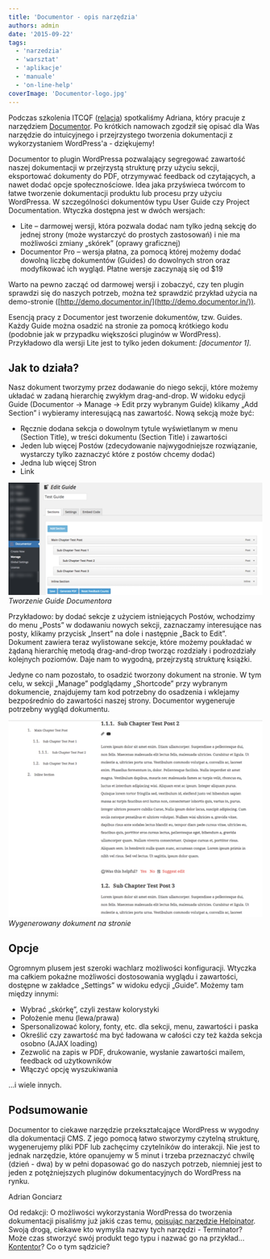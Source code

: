 ```yaml
---
title: 'Documentor - opis narzędzia'
authors: admin
date: '2015-09-22'
tags:
  - 'narzedzia'
  - 'warsztat'
  - 'aplikacje'
  - 'manuale'
  - 'on-line-help'
coverImage: 'Documentor-logo.jpg'
---
```


Podczas szkolenia ITCQF
([relacja](http://techwriter.pl/szkolenie-itcqf-relacja/)) spotkaliśmy Adriana,
który pracuje z narzędziem [Documentor](https://documentor.in/). Po krótkich
namowach zgodził się opisać dla Was narzędzie do intuicyjnego i przejrzystego
tworzenia dokumentacji z wykorzystaniem WordPress'a - dziękujemy!

<!--truncate-->

Documentor to plugin WordPressa pozwalający segregować zawartość naszej
dokumentacji w przejrzystą strukturę przy użyciu sekcji, eksportować dokumenty
do PDF, otrzymywać feedback od czytających, a nawet dodać opcje społecznościowe.
Idea jaka przyświeca twórcom to łatwe tworzenie dokumentacji produktu lub
procesu przy użyciu WordPressa. W szczególności dokumentów typu User Guide czy
Project Documentation. Wtyczka dostępna jest w dwóch wersjach:

- Lite – darmowej wersji, która pozwala dodać nam tylko jedną sekcję do jednej
  strony (może wystarczyć do prostych zastosowań) i nie ma możliwości zmiany
  „skórek” (oprawy graficznej)
- Documentor Pro – wersja płatna, za pomocą której możemy dodać dowolną liczbę
  dokumentów (Guides) do dowolnych stron oraz modyfikować ich wygląd. Płatne
  wersje zaczynają się od $19

Warto na pewno zacząć od darmowej wersji i zobaczyć, czy ten plugin sprawdzi się
do naszych potrzeb, można też sprawdzić przykład użycia na demo-stronie
([http://demo.documentor.in/](http://demo.documentor.in/)).

Esencją pracy z Documentor jest tworzenie dokumentów, tzw. Guides. Każdy Guide
można osadzić na stronie za pomocą krótkiego kodu (podobnie jak w przypadku
większości pluginów w WordPress). Przykładowo dla wersji Lite jest to tylko
jeden dokument: _\[documentor 1\]._

## Jak to działa?

Nasz dokument tworzymy przez dodawanie do niego sekcji, które możemy układać w
zadaną hierarchię zwykłym drag-and-drop. W widoku edycji Guide (Documentor →
Manage → Edit przy wybranym Guide) klikamy „Add Section” i wybieramy
interesującą nas zawartość. Nową sekcją może być:

- Ręcznie dodana sekcja o dowolnym tytule wyświetlanym w menu (Section Title), w
  treści dokumentu (Section Title) i zawartości
- Jeden lub więcej Postów (zdecydowanie najwygodniejsze rozwiązanie, wystarczy
  tylko zaznaczyć które z postów chcemy dodać)
- Jedna lub więcej Stron
- Link

![Documentor Guide creation](images/Documentor-Guide-creation-1024x452.png)_Tworzenie
Guide Documentora_

Przykładowo: by dodać sekcje z użyciem istniejących Postów, wchodzimy do menu
„Posts” w dodawaniu nowych sekcji, zaznaczamy interesujące nas posty, klikamy
przycisk „Insert” na dole i następnie „Back to Edit”. Dokument zawiera teraz
wylistowane sekcje, które możemy poukładać w żądaną hierarchię metodą
drag-and-drop tworząc rozdziały i podrozdziały kolejnych poziomów. Daje nam to
wygodną, przejrzystą strukturę książki.

Jedyne co nam pozostało, to osadzić tworzony dokument na stronie. W tym celu, w
sekcji „Manage” podglądamy „Shortcode” przy wybranym dokumencie, znajdujemy tam
kod potrzebny do osadzenia i wklejamy bezpośrednio do zawartości naszej strony.
Documentor wygeneruje potrzebny wygląd dokumentu.

![documentor view](images/documentor-view-1024x795.png)_Wygenerowany dokument na
stronie_

## Opcje

Ogromnym plusem jest szeroki wachlarz możliwości konfiguracji. Wtyczka ma
całkiem pokaźne możliwości dostosowania wyglądu i zawartości, dostępne w
zakładce „Settings” w widoku edycji „Guide”. Możemy tam między innymi:

- Wybrać „skórkę”, czyli zestaw kolorystyki
- Położenie menu (lewa/prawa)
- Spersonalizować kolory, fonty, etc. dla sekcji, menu, zawartości i paska
- Określić czy zawartość ma być ładowana w całości czy też każda sekcja osobno
  (AJAX loading)
- Zezwolić na zapis w PDF, drukowanie, wysłanie zawartości mailem, feedback od
  użytkowników
- Włączyć opcję wyszukiwania

…i wiele innych.

## Podsumowanie

Documentor to ciekawe narzędzie przekształcające WordPress w wygodny dla
dokumentacji CMS. Z jego pomocą łatwo stworzymy czytelną strukturę, wygenerujemy
pliki PDF lub zachęcimy czytelników do interakcji. Nie jest to jednak narzędzie,
które opanujemy w 5 minut i trzeba przeznaczyć chwilę (dzień - dwa) by w pełni
dopasować go do naszych potrzeb, niemniej jest to jeden z potężniejszych
pluginów dokumentacyjnych do WordPress na rynku.

Adrian Gonciarz

Od redakcji: O możliwości wykorzystania WordPressa do tworzenia dokumentacji
pisaliśmy już jakiś czas temu,
[opisując narzędzie Helpinator](http://techwriter.pl/zaklinacz-wordpressa/).
Swoją drogą, ciekawe kto wymyśla nazwy tych narzędzi - Terminator? Może czas
stworzyć swój produkt tego typu i nazwać go na przykład...
[Kontentor](http://techwriter.pl/langlydz-part-najn/)? Co o tym sądzicie?

